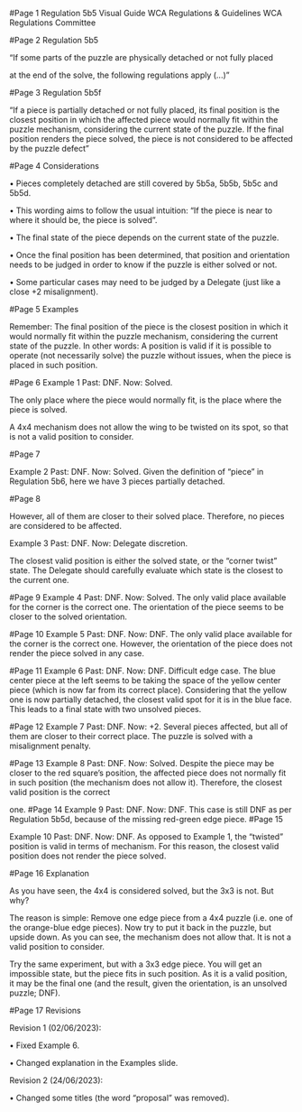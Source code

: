 #Page 1
Regulation 5b5
Visual Guide
WCA Regulations & Guidelines
WCA Regulations Committee

#Page 2
Regulation 5b5

“If some parts of the puzzle are physically detached or not fully placed

at the end of the solve, the following regulations apply (...)”

#Page 3
Regulation 5b5f

“If a piece is partially detached or not fully placed, its final position is the
closest position in which the affected piece would normally fit within the
puzzle mechanism, considering the current state of the puzzle. If the final
position renders the piece solved, the piece is not considered to be affected
by the puzzle defect”

#Page 4
Considerations

• Pieces completely detached are still covered by 5b5a, 5b5b, 5b5c and 5b5d.

• This wording aims to follow the usual intuition: “If the piece is near to where
it should be, the piece is solved”.

• The final state of the piece depends on the current state of the puzzle.

• Once the final position has been determined, that position and orientation
needs to be judged in order to know if the puzzle is either solved or not.

• Some particular cases may need to be judged by a Delegate (just like a close
+2 misalignment).

#Page 5
Examples

Remember: The final position of the piece is the closest position in
which it would normally fit within the puzzle mechanism, considering
the current state of the puzzle. In other words: A position is valid if it is
possible to operate (not necessarily solve) the puzzle without issues,
when the piece is placed in such position.

#Page 6
Example 1
Past: DNF.
Now: Solved.

The only place where the piece
would normally fit, is the place
where the piece is solved.

A 4x4 mechanism does not allow
the wing to be twisted on its spot,
so that is not a valid position to
consider.

#Page 7

Example 2 
Past: DNF. 
Now: Solved. 
Given the definition of “piece” in  Regulation 5b6, here we have 3  pieces partially detached. 

#Page 8

However, all of them are closer to  their solved place. Therefore, no  pieces are considered to be  affected. 

Example 3 
Past: DNF. 
Now: Delegate discretion.

The closest valid position is
either the solved state, or the
“corner twist” state. The Delegate
should carefully evaluate which
state is the closest to the current one.

#Page 9
Example 4
Past: DNF.
Now: Solved.
The only valid place available for
the corner is the correct one. The
orientation of the piece seems to
be closer to the solved orientation.

#Page 10
Example 5
Past: DNF.
Now: DNF.
The only valid place available for
the corner is the correct one.
However, the orientation of the
piece does not render the piece
solved in any case.

#Page 11
Example 6
Past: DNF.
Now: DNF.
Difficult edge case. The blue center
piece at the left seems to be taking the
space of the yellow center piece (which
is now far from its correct place).
Considering that the yellow one is now
partially detached, the closest valid
spot for it is in the blue face. This leads
to a final state with two unsolved
pieces.

#Page 12
Example 7
Past: DNF.
Now: +2.
Several pieces affected, but all of
them are closer to their correct
place. The puzzle is solved with a
misalignment penalty.

#Page 13
Example 8
Past: DNF.
Now: Solved.
Despite the piece may be closer to
the red square’s position, the
affected piece does not normally fit
in such position (the mechanism
does not allow it). Therefore, the
closest valid position is the correct

one.
#Page 14
Example 9
Past: DNF.
Now: DNF.
This case is still DNF as per
Regulation 5b5d, because of the
missing red-green edge piece.
#Page 15

Example 10
Past: DNF.
Now: DNF.
As opposed to Example 1, the
“twisted” position is valid in terms
of mechanism. For this reason, the
closest valid position does not
render the piece solved.

#Page 16
Explanation

As you have seen, the 4x4 is considered solved,
but the 3x3 is not. But why?

The reason is simple: Remove one edge piece
from a 4x4 puzzle (i.e. one of the orange-blue
edge pieces). Now try to put it back in the puzzle,
but upside down. As you can see, the mechanism
does not allow that. It is not a valid position to
consider.

Try the same experiment, but with a 3x3 edge
piece. You will get an impossible state, but the
piece fits in such position. As it is a valid position,
it may be the final one (and the result, given the
orientation, is an unsolved puzzle; DNF).

#Page 17
Revisions

Revision 1 (02/06/2023):

• Fixed Example 6.

• Changed explanation in the Examples slide.

Revision 2 (24/06/2023):

• Changed some titles (the word “proposal” was removed).